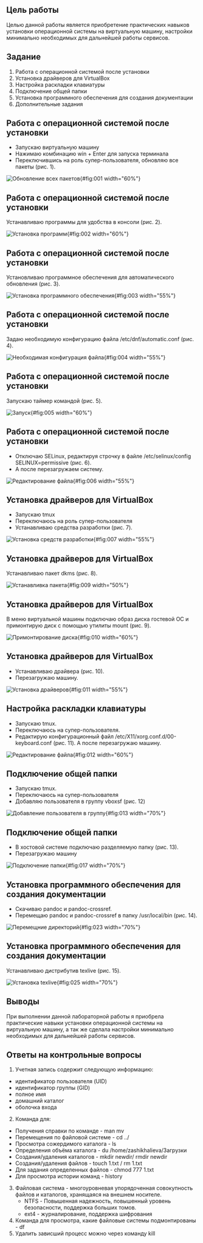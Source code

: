 ## Цель работы

Целью данной работы является приобретение практических навыков установки
операционной системы на виртуальную машину, настройки минимально
необходимых для дальнейшей работы сервисов.

## Задание

1.  Работа с операционной системой после установки
2.  Установка драйверов для VirtualBox
3.  Настройка раскладки клавиатуры
4.  Подключение общей папки
5.  Установка программного обеспечения для создания документации
6.  Дополнительные задания

## Работа с операционной системой после установки

-   Запускаю виртуальную машину
-   Нажимаю комбинацию win + Enter для запуска терминала
-   Переключившись на роль супер-пользователя, обновляю все пакеты (рис.
    1).

![Обновление всех пакетов](image/1.PNG){#fig:001 width="60%"}

## Работа с операционной системой после установки

Устанавливаю программы для удобства в консоли (рис. 2).

![Установка программ](image/2.PNG){#fig:002 width="60%"}

## Работа с операционной системой после установки

Установливаю программное обеспечения для автоматического обновления
(рис. 3).

![Установка программного обеспечения](image/3.PNG){#fig:003 width="55%"}

## Работа с операционной системой после установки

Задаю необходимую конфигурацию файла /etc/dnf/automatic.conf (рис. 4).

![Необходимая конфигурация файла](image/4.PNG){#fig:004 width="55%"}

## Работа с операционной системой после установки

Запускаю таймер командой (рис. 5).

![Запуск](image/5.PNG){#fig:005 width="60%"}

## Работа с операционной системой после установки

-   Отключаю SELinux, редактируя строчку в файле /etc/selinux/config
    SELINUX=permissive (рис. 6).
-   А после перезагружаем систему.

![Редактирование файла](image/6.PNG){#fig:006 width="55%"}

## Установка драйверов для VirtualBox

-   Запускаю tmux
-   Переключаюсь на роль супер-пользователя
-   Устанавливаю средства разработки (рис. 7).

![Установка средств разработки](image/7.PNG){#fig:007 width="55%"}

## Установка драйверов для VirtualBox

Устанавливаю пакет dkms (рис. 8).

![Устанавливка пакета](image/19.PNG){#fig:009 width="50%"}

## Установка драйверов для VirtualBox

В меню виртуальной машины подключаю образ диска гостевой ОС и
примонтирую диск с помощью утилиты mount (рис. 9).

![Примонтирование диска](image/9.PNG){#fig:010 width="60%"}

## Установка драйверов для VirtualBox

-   Устанавливаю драйвера (рис. 10).
-   Перезагружаю машину.

![Установка драйверов](image/10.PNG){#fig:011 width="55%"}

## Настройка раскладки клавиатуры

-   Запускаю tmux.
-   Переключаюсь на супер-пользователя.
-   Редактирую конфигурационный файл
    /etc/X11/xorg.conf.d/00-keyboard.conf (рис. 11). А после
    перезагружаю машину.

![Редактирование файла](image/11.PNG){#fig:012 width="60%"}

## Подключение общей папки

-   Запускаю tmux.
-   Переключаюсь на супер-пользователя
-   Добавляю пользователя в группу vboxsf (рис. 12)

![Добавление пользователя в группу](image/12.PNG){#fig:013 width="70%"}

## Подключение общей папки

-   В хостовой системе подключаю разделяемую папку (рис. 13).
-   Перезагружаю машину

![Подключение папки](image/13.PNG){#fig:017 width="70%"}

## Установка программного обеспечения для создания документации

-   Скачиваю pandoc и pandoc-crossref.
-   Перемещаю pandoc и pandoc-crossref в папку /usr/local/bin (рис. 14).

![Перемещние директорий](image/14.PNG){#fig:023 width="70%"}

## Установка программного обеспечения для создания документации

Устанавливаю дистрибутив texlive (рис. 15).

![Установка texlive](image/15.PNG){#fig:025 width="70%"}

## Выводы

При выполнении данной лабораторной работы я приобрела практические
навыки установки операционной системы на виртуальную машину, а так же
сделала настройки минимально необходимых для дальнейшей работы сервисов.

## Ответы на контрольные вопросы

1.  Учетная запись содержит следующую информацию:

-   идентификатор пользователя (UID)
-   идентификатор группы (GID)
-   полное имя
-   домашний каталог
-   оболочка входа

2.  Команда для:

-   Получения справки по команде - man mv
-   Перемещения по файловой системе - cd ../
-   Просмотра сожердимого каталога - ls
-   Определения объёма каталога - du /home/zashikhalieva/Загрузки
-   Создания/удаления каталогов - mkdir newdir/ rmdir newdir
-   Создания/удаления файлов - touch 1.txt / rm 1.txt
-   Для задания определенных файлов - chmod 777 1.txt
-   Для просмотра истории команд - history

3.  Файловая система - многоуровневая упорядоченная совокупность файлов
    и каталогов, хранящаяся на внешнем носителе.
    -   NTFS - Повышенная надежность, повышенный уровень безопасности,
        поддержка больших томов.
    -   ext4 - журналирование, поддержка шифрования
4.  Команда для просмотра, какие файловые системы подмонтированы - df
5.  Удалить зависший процесс можно через команду kill
